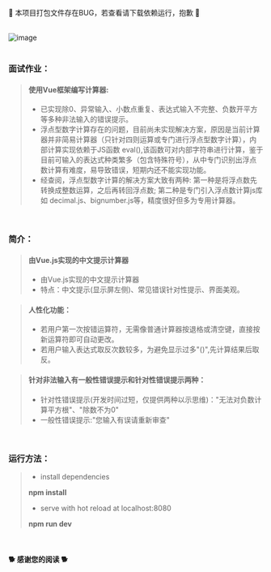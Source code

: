 🍉 本项目打包文件存在BUG，若查看请下载依赖运行，抱歉 🍉
 <br>
 <br>

 ![image](http://m.qpic.cn/psc?/V11E9jQr163cUb/UVjGSBgujG6XwMFsQlvXRUs5OyATN9bXB*3XKata9*Pp*4KyrprF8EKIlkq0ttkQNFC1elWel1nr0pA3fgtvWQ!!/b&bo=lwH0AZcB9AEDCSw!&rf=viewer_4)
 <br>
 <br>

###  面试作业：

> #### 使用Vue框架编写计算器:
>
> - 已实现除0、异常输入、小数点重复、表达式输入不完整、负数开平方等多种非法输入的错误提示。
> - 浮点型数字计算存在的问题，目前尚未实现解决方案，原因是当前计算器并非简易计算器（只针对四则运算或专门进行浮点型数字计算），内部计算实现依赖于JS函数 eval(),该函数可对内部字符串进行计算，鉴于目前可输入的表达式种类繁多（包含特殊符号），从中专门识别出浮点数计算有难度，易导致错误，短期内还不能实现功能。
> - 经查阅，浮点型数字计算的解决方案大致有两种: 第一种是将浮点数先转换成整数运算，之后再转回浮点数; 第二种是专门引入浮点数计算js库如 decimal.js、bignumber.js等，精度很好但多为专用计算器。
 <br>

### 简介：

> #### 由Vue.js实现的中文提示计算器
>
> - 由Vue.js实现的中文提示计算器
> - 特点：中文提示(显示屏左侧)、常见错误针对性提示、界面美观。

> #### 人性化功能：
>
> - 若用户第一次按错运算符，无需像普通计算器按退格或清空键，直接按新运算符即可自动更改。
> - 若用户输入表达式取反次数较多，为避免显示过多"()",先计算结果后取反。

> #### 针对非法输入有一般性错误提示和针对性错误提示两种：
>
> - 针对性错误提示(开发时间过短，仅提供两种以示思维)："无法对负数计算平方根"、"除数不为0"
> - 一般性错误提示:"您输入有误请重新审查"
 <br>
 
### 运行方法：

>-  install dependencies
>
>**npm install**
>
>- serve with hot reload at localhost:8080
>
>**npm run dev**
 <br>

#### **🐕  感谢您的阅读 🐕**

